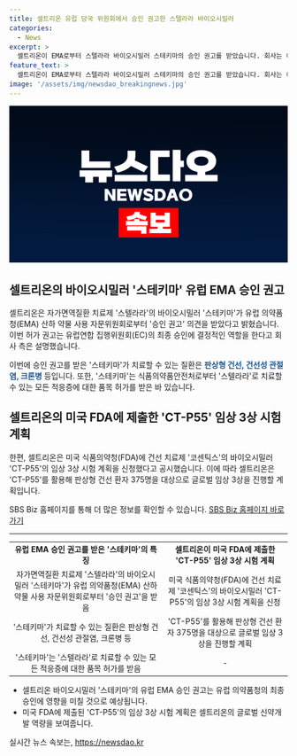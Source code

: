 ```yaml
---
title: 셀트리온 유럽 당국 위원회에서 승인 권고한 스텔라라 바이오시밀러
categories:
  - News
excerpt: >
  셀트리온이 EMA로부터 스텔라라 바이오시밀러 스테키마의 승인 권고를 받았습니다. 회사는 이것이 EC의 최종 승인에 영향을 미칠 것으로 예상하며, 스테키마는 건선, 관절염, 크론병 등에 사용될 예정입니다. 또한, 미국 FDA에 코센틱스의 바이오시밀러 CT-P55 임상 3상 시험 계획을 제출했으며, 판상형 건선 환자 375명을 대상으로 진행할 예정입니다. SBS Biz는 제보를 기다리고 있습니다. [자세히 보기]
feature_text: >
  셀트리온이 EMA로부터 스텔라라 바이오시밀러 스테키마의 승인 권고를 받았습니다. 회사는 이것이 EC의 최종 승인에 영향을 미칠 것으로 예상하며, 스테키마는 건선, 관절염, 크론병 등에 사용될 예정입니다. 또한, 미국 FDA에 코센틱스의 바이오시밀러 CT-P55 임상 3상 시험 계획을 제출했으며, 판상형 건선 환자 375명을 대상으로 진행할 예정입니다. SBS Biz는 제보를 기다리고 있습니다. [자세히 보기]
image: '/assets/img/newsdao_breakingnews.jpg'
---
```


<p><img src="/assets/img/newsdao_breakingnews.jpg" alt="pcversion 속보" /></p>

<h2 data-ke-size="size26">셀트리온의 바이오시밀러 '스테키마' 유럽 EMA 승인 권고</h2>

<p data-ke-size="size16">셀트리온은 자가면역질환 치료제 '스텔라라'의 바이오시밀러 '스테키마'가 유럽 의약품청(EMA) 산하 약물 사용 자문위원회로부터 '승인 권고' 의견을 받았다고 밝혔습니다. 이번 허가 권고는 유럽연합 집행위원회(EC)의 최종 승인에 결정적인 역할을 한다고 회사 측은 설명했습니다.</p>

<p data-ke-size="size16">이번에 승인 권고를 받은 '스테키마'가 치료할 수 있는 질환은 <b><span style="color: #1a5490;">판상형 건선, 건선성 관절염, 크론병</span></b> 등입니다. 또한, '스테키마'는 식품의약품안전처로부터 '스텔라라'로 치료할 수 있는 모든 적응증에 대한 품목 허가를 받은 바 있습니다.</p>

<h2 data-ke-size="size26">셀트리온의 미국 FDA에 제출한 'CT-P55' 임상 3상 시험 계획</h2>

<p data-ke-size="size16">한편, 셀트리온은 미국 식품의약청(FDA)에 건선 치료제 '코센틱스'의 바이오시밀러 'CT-P55'의 임상 3상 시험 계획을 신청했다고 공시했습니다. 이에 따라 셀트리온은 'CT-P55'를 활용해 판상형 건선 환자 375명을 대상으로 글로벌 임상 3상을 진행할 계획입니다.</p>

<p data-ke-size="size16">SBS Biz 홈페이지를 통해 더 많은 정보를 확인할 수 있습니다. <a href="https://url.kr/9pghjn">SBS Biz 홈페이지 바로가기</a></p>

<hr>

<table>
<tbody>
<tr>
<td style="text-align: center; height: 17px;"><b>유럽 EMA 승인 권고를 받은 '스테키마'의 특징</b></td>
<td style="text-align: center; height: 17px;"><b>셀트리온이 미국 FDA에 제출한 'CT-P55' 임상 3상 시험 계획</b></td>
</tr>
<tr>
<td style="text-align: center;">자가면역질환 치료제 '스텔라라'의 바이오시밀러 '스테키마'가 유럽 의약품청(EMA) 산하 약물 사용 자문위원회로부터 '승인 권고'을 받음</td>
<td style="text-align: center;">미국 식품의약청(FDA)에 건선 치료제 '코센틱스'의 바이오시밀러 'CT-P55'의 임상 3상 시험 계획을 신청</td>
</tr>
<tr>
<td style="text-align: center;">'스테키마'가 치료할 수 있는 질환은 판상형 건선, 건선성 관절염, 크론병 등</td>
<td style="text-align: center;">'CT-P55'를 활용해 판상형 건선 환자 375명을 대상으로 글로벌 임상 3상을 진행할 계획</td>
</tr>
<tr>
<td style="text-align: center;">'스테키마'는 '스텔라라'로 치료할 수 있는 모든 적응증에 대한 품목 허가를 받음</td>
<td style="text-align: center;">-</td>
</tr>
</tbody>
</table>

<ul>
<li>셀트리온 바이오시밀러 '스테키마'의 유럽 EMA 승인 권고는 유럽 의약품청의 최종 승인에 영향을 미칠 것으로 예상됩니다.</li>
<li>미국 FDA에 제출된 'CT-P55'의 임상 3상 시험 계획은 셀트리온의 글로벌 신약개발 역량을 보여줍니다.</li>
</ul>
실시간 뉴스 속보는, <a href="https://newsdao.kr" rel="dofollow">https://newsdao.kr</a>


